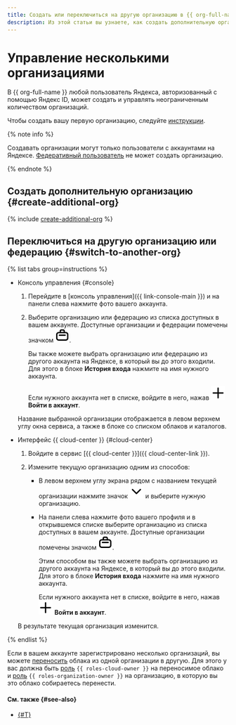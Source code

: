 ```yaml
---
title: Создать или переключиться на другую организацию в {{ org-full-name }}
description: Из этой статьи вы узнаете, как создать дополнительную организацию или переключиться на другую организацию в {{ org-name }}.
---
```


# Управление несколькими организациями

В {{ org-full-name }} любой пользователь Яндекса, авторизованный с помощью Яндекс ID, может создать и управлять неограниченным количеством организаций.

Чтобы создать вашу первую организацию, следуйте [инструкции](./enable-org.md).

{% note info %}

Создавать организации могут только пользователи с аккаунтами на Яндексе. [Федеративный пользователь](../../iam/concepts/users/accounts.md#saml-federation) не может создать организацию.

{% endnote %}

## Создать дополнительную организацию {#create-additional-org}

{% include [create-additional-org](../../_includes/organization/create-additional-org.md) %}

## Переключиться на другую организацию или федерацию {#switch-to-another-org}

{% list tabs group=instructions %}

- Консоль управления {#console}

  1. Перейдите в [консоль управления]({{ link-console-main }}) и на панели слева нажмите фото вашего аккаунта.
  1. Выберите организацию или федерацию из списка доступных в вашем аккаунте. Доступные организации и федерации помечены значком ![case](../../_assets/console-icons/briefcase.svg).

      Вы также можете выбрать организацию или федерацию из другого аккаунта на Яндексе, в который вы до этого входили. Для этого в блоке **История входа** нажмите на имя нужного аккаунта.

      Если нужного аккаунта нет в списке, войдите в него, нажав ![image](../../_assets/console-icons/plus.svg) **Войти в аккаунт**.

  Название выбранной организации отображается в левом верхнем углу окна сервиса, а также в блоке со списком облаков и каталогов.

- Интерфейс {{ cloud-center }} {#cloud-center}

  1. Войдите в сервис [{{ cloud-center }}]({{ cloud-center-link }}).

  1. Измените текущую организацию одним из способов:

      * В левом верхнем углу экрана рядом с названием текущей организации нажмите значок ![chevron-down](../../_assets/console-icons/chevron-down.svg) и выберите нужную организацию.

      * На панели слева нажмите фото вашего профиля и в открывшемся списке выберите организацию из списка доступных в вашем аккаунте. Доступные организации помечены значком ![case](../../_assets/console-icons/briefcase.svg).

          Этим способом вы также можете выбрать организацию из другого аккаунта на Яндексе, в который вы до этого входили. Для этого в блоке **История входа** нажмите на имя нужного аккаунта.

          Если нужного аккаунта нет в списке, войдите в него, нажав ![image](../../_assets/console-icons/plus.svg) **Войти в аккаунт**.
  
  В результате текущая организация изменится.

{% endlist %}

Если в вашем аккаунте зарегистрировано несколько организаций, вы можете [переносить](../../resource-manager/operations/cloud/change-organization.md) облака из одной организации в другую. Для этого у вас должна быть [роль](../../resource-manager/security/index.md#resource-manager-clouds-owner) `{{ roles-cloud-owner }}` на переносимое облако и [роль](../security/index.md#organization-manager-organizations-owner) `{{ roles-organization-owner }}` на организацию, в которую вы это облако собираетесь перенести.

#### См. также {#see-also}

* [{#T}](../../billing/operations/change-organization.md)
